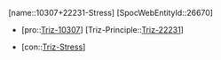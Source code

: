 ﻿---
type: TrizContradiction
aliases:
- 10307+22231-Stress
license: CC BY-SA 4.0
copyright: https://github.com/SpocWeb
IsDeleted: false
IsReadOnly: false
Confidential: public
tags: 
- Triz/Contradiction
---
[name::10307+22231-Stress]
[SpocWebEntityId::26670]
+ [pro::[Triz-10307](Triz-10307)]
[Triz-Principle::[Triz-22231](Triz-22231)]
- [con::[Triz-Stress](tech/Triz/Parameter/Triz-Stress.md)]

